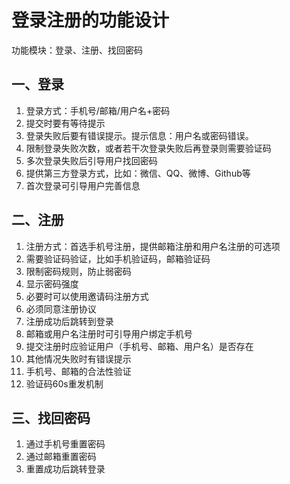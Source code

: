# 登录注册的功能设计

功能模块：登录、注册、找回密码

## 一、登录
1. 登录方式：手机号/邮箱/用户名+密码
2. 提交时要有等待提示
3. 登录失败后要有错误提示。提示信息：用户名或密码错误。
4. 限制登录失败次数，或者若干次登录失败后再登录则需要验证码
5. 多次登录失败后引导用户找回密码
6. 提供第三方登录方式，比如：微信、QQ、微博、Github等
7. 首次登录可引导用户完善信息

## 二、注册
1. 注册方式：首选手机号注册，提供邮箱注册和用户名注册的可选项
2. 需要验证码验证，比如手机验证码，邮箱验证码
3. 限制密码规则，防止弱密码
4. 显示密码强度
5. 必要时可以使用邀请码注册方式
6. 必须同意注册协议
7. 注册成功后跳转到登录
8. 邮箱或用户名注册时可引导用户绑定手机号
9. 提交注册时应验证用户（手机号、邮箱、用户名）是否存在
10. 其他情况失败时有错误提示
11. 手机号、邮箱的合法性验证
12. 验证码60s重发机制

## 三、找回密码
1. 通过手机号重置密码
2. 通过邮箱重置密码
3. 重置成功后跳转登录
